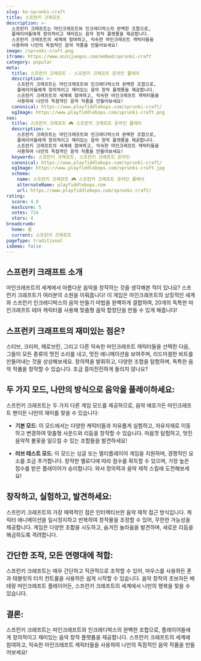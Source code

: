 ```yaml
---
slug: ko-sprunki-craft
title: 스프런키 크래프트
description: >-
  스프런키 크래프트는 마인크래프트와 인크레디박스의 완벽한 조합으로, 
  플레이어들에게 창의적이고 재미있는 음악 창작 플랫폼을 제공합니다. 
  스프런키 크래프트의 세계에 참여하고, 익숙한 마인크래프트 캐릭터들을 
  사용하여 나만의 독점적인 음악 작품을 만들어보세요!
image: /sprunki-craft.png
iframe: https://www.minijuegos.com/embed/sprunki-craft
category: popular
meta:
  title: 스프런키 크래프트 - 스프런키 크래프트 온라인 플레이
  description: >-
    스프런키 크래프트는 마인크래프트와 인크레디박스의 완벽한 조합으로, 
    플레이어들에게 창의적이고 재미있는 음악 창작 플랫폼을 제공합니다. 
    스프런키 크래프트의 세계에 참여하고, 익숙한 마인크래프트 캐릭터들을 
    사용하여 나만의 독점적인 음악 작품을 만들어보세요!
  canonical: https://www.playfiddlebops.com/sprunki-craft/
  ogImage: https://www.playfiddlebops.com/sprunki-craft.png
seo:
  title: 스프런키 크래프트 🎮 스프런키 크래프트 온라인 플레이
  description: >-
    스프런키 크래프트는 마인크래프트와 인크레디박스의 완벽한 조합으로, 
    플레이어들에게 창의적이고 재미있는 음악 창작 플랫폼을 제공합니다. 
    스프런키 크래프트의 세계에 참여하고, 익숙한 마인크래프트 캐릭터들을 
    사용하여 나만의 독점적인 음악 작품을 만들어보세요!
  keywords: 스프런키 크래프트, 스프런키 크래프트 온라인
  canonical: https://www.playfiddlebops.com/sprunki-craft/
  ogImage: https://www.playfiddlebops.com/sprunki-craft.jpg
  schema:
    name: 스프런키 크래프트 🎮 스프런키 크래프트 온라인 플레이
    alternateName: playfiddlebops.com
    url: https://www.playfiddlebops.com/sprunki-craft/
rating:
  score: 4.9
  maxScore: 5
  votes: 724
  stars: 4
breadcrumb:
  home: 홈
  current: 스프런키 크래프트
pageType: traditional
isDemo: false
---
```


## 스프런키 크래프트 소개

마인크래프트의 세계에서 아름다운 음악을 창작하는 것을 생각해본 적이 있나요? 스프런키 크래프트가 여러분의 소원을 이뤄줍니다! 이 게임은 마인크래프트의 상징적인 세계와 스프런키 인크레디박스의 음악 만들기 마법을 완벽하게 결합하여, 20개의 독특한 마인크래프트 테마 캐릭터를 사용해 맞춤형 음악 합창단을 만들 수 있게 해줍니다!

## 스프런키 크래프트의 재미있는 점은?

스티브, 크리퍼, 헤로브린, 그리고 다른 익숙한 마인크래프트 캐릭터들을 선택한 다음, 그들이 모든 종류의 멋진 소리를 내고, 멋진 애니메이션을 보여주며, 리드미컬한 비트를 만들어내는 것을 상상해보세요. 창의력을 발휘하고, 다양한 조합을 탐험하며, 독특한 음악 작품을 창작할 수 있습니다. 조금 흥미진진하게 들리지 않나요?

## 두 가지 모드, 나만의 방식으로 음악을 플레이하세요:

스프런키 크래프트는 두 가지 다른 게임 모드를 제공하므로, 음악 애호가든 마인크래프트 팬이든 나만의 재미를 찾을 수 있습니다:

- **기본 모드**: 이 모드에서는 다양한 캐릭터들과 자유롭게 실험하고, 자유자재로 이동하고 변경하여 맞춤형 사운드와 리듬을 창작할 수 있습니다. 마음껏 탐험하고, 멋진 음악적 불꽃을 일으킬 수 있는 조합들을 발견하세요!

- **러브 테스트 모드**: 이 모드는 싱글 또는 멀티플레이어 게임을 지원하며, 경쟁적인 요소를 조금 추가합니다. 창작한 멜로디에 따라 점수를 획득할 수 있으며, 가장 높은 점수를 받은 플레이어가 승리합니다. 와서 창의력과 음악 제작 스킬에 도전해보세요!

## 창작하고, 실험하고, 발견하세요:

스프런키 크래프트의 가장 매력적인 점은 인터랙티브한 음악 제작 접근 방식입니다. 캐릭터 애니메이션을 일시정지하고 반복하여 창작물을 조정할 수 있어, 무한한 가능성을 제공합니다. 게임은 다양한 조합을 시도하고, 숨겨진 놀라움을 발견하며, 새로운 리듬을 해금하도록 격려합니다.

## 간단한 조작, 모든 연령대에 적합:

스프런키 크래프트는 매우 간단하고 직관적으로 조작할 수 있어, 마우스를 사용하든 폰과 태블릿의 터치 컨트롤을 사용하든 쉽게 시작할 수 있습니다. 음악 창작의 초보자든 베테랑 마인크래프트 플레이어든, 스프런키 크래프트의 세계에서 나만의 행복을 찾을 수 있습니다.

## 결론:

스프런키 크래프트는 마인크래프트와 인크레디박스의 완벽한 조합으로, 플레이어들에게 창의적이고 재미있는 음악 창작 플랫폼을 제공합니다. 스프런키 크래프트의 세계에 참여하고, 익숙한 마인크래프트 캐릭터들을 사용하여 나만의 독점적인 음악 작품을 만들어보세요!